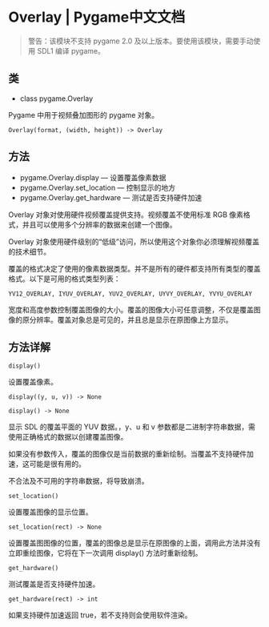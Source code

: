 # Overlay | Pygame中文文档

> 警告：该模块不支持 pygame 2.0 及以上版本。要使用该模块，需要手动使用 SDL1 编译 pygame。

## 类

- class pygame.Overlay

Pygame 中用于视频叠加图形的 pygame 对象。

    Overlay(format, (width, height)) -> Overlay

## 方法

- pygame.Overlay.display  —  设置覆盖像素数据
- pygame.Overlay.set_location  —  控制显示的地方
- pygame.Overlay.get_hardware  —  测试是否支持硬件加速

Overlay 对象对使用硬件视频覆盖提供支持。视频覆盖不使用标准 RGB 像素格式，并且可以使用多个分辨率的数据来创建一个图像。

Overlay 对象使用硬件级别的“低级”访问，所以使用这个对象你必须理解视频覆盖的技术细节。

覆盖的格式决定了使用的像素数据类型。并不是所有的硬件都支持所有类型的覆盖格式。以下是可用的格式类型列表：

    YV12_OVERLAY, IYUV_OVERLAY, YUV2_OVERLAY, UYVY_OVERLAY, YVYU_OVERLAY

宽度和高度参数控制覆盖图像的大小。覆盖的图像大小可任意调整，不仅是覆盖图像的原分辨率。覆盖对象总是可见的，并且总是显示在原图像上方显示。

## 方法详解

`display()`

设置覆盖像素。

`display((y, u, v)) -> None`

`display() -> None`

显示 SDL 的覆盖平面的 YUV 数据。，y、u 和 v 参数都是二进制字符串数据，需使用正确格式的数据以创建覆盖图像。

如果没有参数传入，覆盖的图像仅是当前数据的重新绘制。当覆盖不支持硬件加速，这可能是很有用的。

不合法及不可用的字符串数据，将导致崩溃。


`set_location()`

设置覆盖图像的显示位置。

`set_location(rect) -> None`

设置覆盖图图像的位置，覆盖的图像总是显示在原图像的上面，调用此方法并没有立即重绘图像，它将在下一次调用 display() 方法时重新绘制。


`get_hardware()`

测试覆盖是否支持硬件加速。

`get_hardware(rect) -> int`

如果支持硬件加速返回 true，若不支持则会使用软件渲染。
